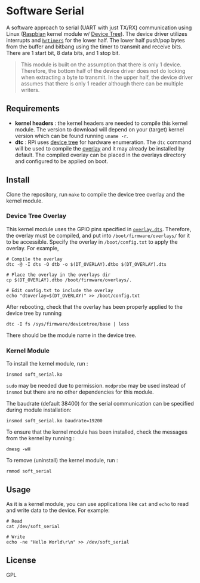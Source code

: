 # Software Serial

A software approach to serial (UART with just TX/RX) communication using Linux ([Raspbian](https://www.raspberrypi.com/software/) kernel module w/ [Device Tree](https://www.raspberrypi.com/documentation/computers/configuration.html#device-trees-overlays-and-parameters)).
The device driver utilizes interrupts and [`hrtimers`](https://docs.kernel.org/timers/hrtimers.html) for the lower half. The lower half push/pop bytes from the buffer and bitbang using the timer to transmit and receive bits.
There are 1 start bit, 8 data bits, and 1 stop bit.

> This module is built on the assumption that there is only 1 device. Therefore, the bottom half of the device driver does not do locking when extracting a byte to transmit. In the upper half, the device driver assumes that there is only 1 reader although there can be multiple writers.

## Requirements
- **kernel headers** : the kernel headers are needed to compile this kernel module. The version to download will depend on your (target) kernel version which can be found running `uname -r`.
- **dtc** : RPi uses [device tree](https://www.kernel.org/doc/Documentation/devicetree/usage-model.txt) for hardware enumeration. The `dtc` command will be used to compile the [overlay](https://www.raspberrypi.com/documentation/computers/configuration.html#part2) and it may already be installed by default. The compiled overlay can be placed in the overlays directory and configured to be applied on boot.

## Install
Clone the repository, run `make` to compile the device tree overlay and the kernel module.

### Device Tree Overlay
This kernel module uses the GPIO pins specified in [`overlay.dts`](https://github.com/thinkty/software-serial/blob/main/overlay.dts).
Therefore, the overlay must be compiled, and put into `/boot/firmware/overlays/` for it to be accessible.
Specify the overlay in `/boot/config.txt` to apply the overlay.
For example,
```
# Compile the overlay
dtc -@ -I dts -O dtb -o $(DT_OVERLAY).dtbo $(DT_OVERLAY).dts

# Place the overlay in the overlays dir
cp $(DT_OVERLAY).dtbo /boot/firmware/overlays/.

# Edit config.txt to include the overlay
echo "dtoverlay=$(DT_OVERLAY)" >> /boot/config.txt
```

After rebooting, check that the overlay has been properly applied to the device tree by running
```
dtc -I fs /sys/firmware/devicetree/base | less
```
There should be the module name in the device tree.

### Kernel Module
To install the kernel module, run :
```
insmod soft_serial.ko
```

`sudo` may be needed due to permission.
`modprobe` may be used instead of `insmod` but there are no other dependencies for this module.

The baudrate (default 38400) for the serial communication can be specified during module installation:
```
insmod soft_serial.ko baudrate=19200
```

To ensure that the kernel module has been installed, check the messages from the kernel by running :
```
dmesg -wH
```

To remove (uninstall) the kernel module, run :
```
rmmod soft_serial
```

## Usage

As it is a kernel module, you can use applications like `cat` and `echo` to read and write data to the device.
For example:

```
# Read
cat /dev/soft_serial

# Write
echo -ne "Hello World\r\n" >> /dev/soft_serial
```

## License
GPL
